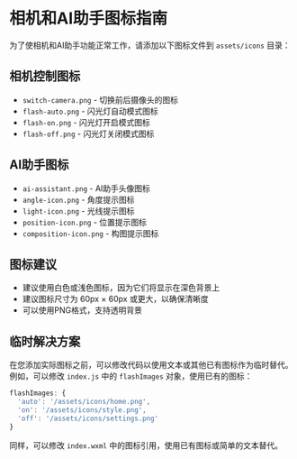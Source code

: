 # 相机和AI助手图标指南

为了使相机和AI助手功能正常工作，请添加以下图标文件到 `assets/icons` 目录：

## 相机控制图标
- `switch-camera.png` - 切换前后摄像头的图标
- `flash-auto.png` - 闪光灯自动模式图标
- `flash-on.png` - 闪光灯开启模式图标
- `flash-off.png` - 闪光灯关闭模式图标

## AI助手图标
- `ai-assistant.png` - AI助手头像图标
- `angle-icon.png` - 角度提示图标
- `light-icon.png` - 光线提示图标
- `position-icon.png` - 位置提示图标
- `composition-icon.png` - 构图提示图标

## 图标建议
- 建议使用白色或浅色图标，因为它们将显示在深色背景上
- 建议图标尺寸为 60px × 60px 或更大，以确保清晰度
- 可以使用PNG格式，支持透明背景

## 临时解决方案
在您添加实际图标之前，可以修改代码以使用文本或其他已有图标作为临时替代。例如，可以修改 `index.js` 中的 `flashImages` 对象，使用已有的图标：

```javascript
flashImages: {
  'auto': '/assets/icons/home.png',
  'on': '/assets/icons/style.png',
  'off': '/assets/icons/settings.png'
}
```

同样，可以修改 `index.wxml` 中的图标引用，使用已有图标或简单的文本替代。